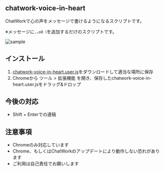 ## chatwork-voice-in-heart

ChatWorkで心の声をメッセージで書けるようになるスクリプトです。

※メッセージに``.｡oO（``を追加するだけのスクリプトです。

![sample](https://raw.github.com/bossato/chatwork-voice-in-heart/master/sample.png)

## インストール

1. [chatwork-voice-in-heart.user.js](https://github.com/bossato/chatwork-voice-in-heart/raw/master/chatwork-voice-in-heart.user.js)をダウンロードして適当な場所に保存
1. Chromeから ツール > 拡張機能 を開き、保存したchatwork-voice-in-heart.user.jsをドラッグ&ドロップ


## 今後の対応
- Shift + Enterでの連稿


## 注意事項

- Chromeのみ対応しています
- Chrome、もしくはChatWorkのアップデートにより動作しない恐れがあります
- ご利用は自己責任でお願いします
